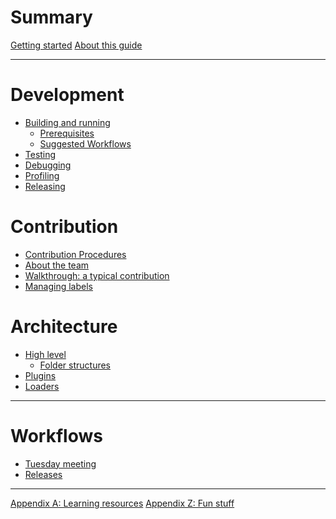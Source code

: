 # Summary

[Getting started](./getting-started.md)
[About this guide](./about-this-guide.md)

---

# Development

- [Building and running](./building/intro.md)
    - [Prerequisites](./building/prerequisites.md)
    - [Suggested Workflows](./building/suggested.md)
- [Testing](./testing/intro.md)
- [Debugging](./debugging/intro.md)
- [Profiling](./profiling/intro.md)
- [Releasing](./releasing/intro.md)

# Contribution

- [Contribution Procedures](./contributing/intro.md)
- [About the team](./contributing/team.md)
- [Walkthrough: a typical contribution]()
- [Managing labels](./contributing/managing-labels.md)

# Architecture

- [High level](./architecture/intro.md)
    - [Folder structures]()
- [Plugins]()
- [Loaders]()

---

# Workflows

- [Tuesday meeting](./workflows/tuesday-meeting.md)
- [Releases](./workflows/releases.md)

---

[Appendix A: Learning resources](./appendix/learning-resources.md)
[Appendix Z: Fun stuff](./appendix/fun.md)
